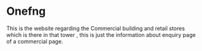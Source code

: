 # Onefng
This is the website regarding the Commercial building and retail stores which is there in that tower , this is just the information about enquiry page of a commercial page. 
